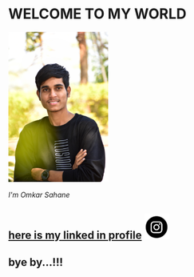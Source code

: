 # WELCOME TO MY WORLD

  <img width="200" alt="portfolio_view" src="DSC_0021-01.jpeg">
  
  _I'm Omkar Sahane_

 
[here is my linked in profile](https://www.linkedin.com/in/omkar-sahane-7452691b2 "CLICK")
[<img width="50" hight="50" src="https://github.com/omkar-s2/OmkarSahane-/blob/main/download.png">](https://instagram.com/omkar_sahane_?igshid=z91jvrcb9vwy)
---
bye by...!!!
---
